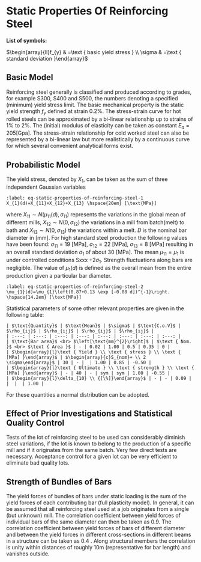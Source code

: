 # Static Properties Of Reinforcing Steel

**List of symbols:**

$\begin{array}{ll}f_{y} & =\text { basic yield stress } \\ \sigma & =\text { standard deviation }\end{array}$

## Basic Model

Reinforcing steel generally is classified and produced according to grades, for example S300, S400 and S500, the numbers denoting a specified (minimum) yield stress limit. The basic mechanical property is the static yield strength $f_{y}$ defined at strain $0.2 \%$. The stress-strain curve for hot rolled steels can be approximated by a bi-linear relationship up to strains of $1 \%$ to $2 \%$. The (initial) modulus of elasticity can be taken as constant $E_{a}=205[\text{Gpa}]$. The stress-strain relationship for cold worked steel can also be represented by a bi-linear law but more realistically by a continuous curve for which several convenient analytical forms exist.

## Probabilistic Model

The yield stress, denoted by $X_{1}$, can be taken as the sum of three independent Gaussian variables

```{math}
:label: eq-static-properties-of-reinforcing-steel-1
X_{1}(d)=X_{11}+X_{12}+X_{13} \hspace{20em} [\text{MPa}]
```

where $X_{11} \sim N\left(\mu_{11}(d), \sigma_{11}\right)$ represents the variations in the global mean of different mills, $X_{12} \sim N\left(0, \sigma_{12}\right)$ the variations in a mill from batch(melt) to bath and $X_{13} \sim N\left(0, \sigma_{13}\right)$ the variations within a melt. $D$ is the nominal bar diameter in [mm]. For high standard steel production the following values have been found: $\sigma_{11}=19~[\text{MPa}]$, $\sigma_{12}=22~[\text{MPa}]$, $\sigma_{13}=8~[\text{MPa}]$ resulting in an overall standard deviation $\sigma_{1}$ of about $30~[\text{MPa}]$. The mean $\mu_{11}=\mu_{1}$ is under controlled conditions $\mathrm{Sxxx}$ $+2 \sigma_{1}$. Strength fluctuations along bars are negligible. The value of $\mu_{1}(d)$ is defined as the overall mean from the entire production given a particular bar diameter.

```{math}
:label: eq-static-properties-of-reinforcing-steel-2
\mu_{1}(d)=\mu_{1}\left(0.87+0.13 \exp [-0.08 d])^{-1}\right. \hspace{14.2em} [\text{MPa}]
```

Statistical parameters of some other relevant properties are given in the following table:

```{table}
| $\text{Quantity}$ | $\text{Mean}$ | $\sigma$ | $\text{C.o.V}$ | $\rho_{ij}$ | $\rho_{ij}$ | $\rho_{ij}$ | $\rho_{ij}$ | 
| :---: | :---: | :---: | :---: | :---: | :---: | :---: | :---: |
| $\text{Bar area}$ <br> $\left[\text{mm}^{2}\right]$ | $\text { Nom. }$ <br> $\text { Area }$ | - | 0.02 | 1.00 | 0.5 | 0.35 | 0 |
| $\begin{array}{l}\text { Yield } \\ \text { stress } \\ \text { [MPa] }\end{array}$ | $\begin{array}{c}S_{nom}+ \\ 2 \sigma\end{array}$ | 30 | - |  | 1.00 | 0.85 | -0.50 |
| $\begin{array}{l}\text { Ultimate } \\ \text { strength } \\ \text { [MPa] }\end{array}$ | - | 40 | - | sym | sym | 1.00 | -0.55 |
| $\begin{array}{l}\delta_{10} \\ {[\%]}\end{array}$ | - | - | 0.09 |  |  |  | 1.00 |
```

For these quantities a normal distribution can be adopted.

## Effect of Prior Investigations and Statistical Quality Control

Tests of the lot of reinforcing steel to be used can considerably diminish steel variations, if the lot is known to belong to the production of a specific mill and if it originates from the same batch. Very few direct tests are necessary. Acceptance control for a given lot can be very efficient to eliminate bad quality lots.

## Strength of Bundles of Bars

The yield forces of bundles of bars under static loading is the sum of the yield forces of each contributing bar (full plasticity model). In general, it can be assumed that all reinforcing steel used at a job originates from a single (but unknown) mill. The correlation coefficient between yield forces of individual bars of the same diameter can then be taken as 0.9. The correlation coefficient between yield forces of bars of different diameter and between the yield forces in different cross-sections in different beams in a structure can be taken as 0.4 . Along structural members the correlation is unity within distances of roughly 10m (representative for bar length) and vanishes outside.


